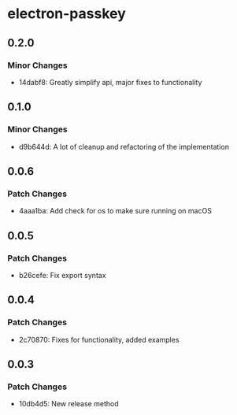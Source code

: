 # electron-passkey

## 0.2.0

### Minor Changes

- 14dabf8: Greatly simplify api, major fixes to functionality

## 0.1.0

### Minor Changes

- d9b644d: A lot of cleanup and refactoring of the implementation

## 0.0.6

### Patch Changes

- 4aaa1ba: Add check for os to make sure running on macOS

## 0.0.5

### Patch Changes

- b26cefe: Fix export syntax

## 0.0.4

### Patch Changes

- 2c70870: Fixes for functionality, added examples

## 0.0.3

### Patch Changes

- 10db4d5: New release method
